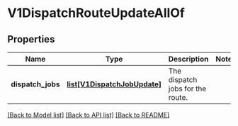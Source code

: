 # V1DispatchRouteUpdateAllOf

## Properties
Name | Type | Description | Notes
------------ | ------------- | ------------- | -------------
**dispatch_jobs** | [**list[V1DispatchJobUpdate]**](V1DispatchJobUpdate.md) | The dispatch jobs for the route. | 

[[Back to Model list]](../README.md#documentation-for-models) [[Back to API list]](../README.md#documentation-for-api-endpoints) [[Back to README]](../README.md)


